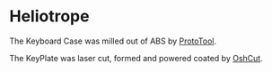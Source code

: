 # Heliotrope

The Keyboard Case was milled out of ABS by [ProtoTool](https://prototool.com/). 

The KeyPlate was laser cut, formed and powered coated by [OshCut](https://www.oshcut.com/).

